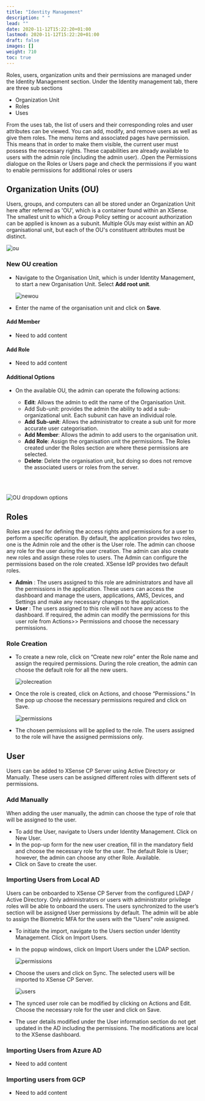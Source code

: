 ```yaml
---
title: "Identity Management"
description: " "
lead: ""
date: 2020-11-12T15:22:20+01:00
lastmod: 2020-11-12T15:22:20+01:00
draft: false
images: []
weight: 710
toc: true
---
```


Roles, users, organization units and their permissions are managed under the Identity Management section. Under the Identity management tab, there are three sub sections

- Organization Unit
- Roles
- Uses

From the uses tab, the list of users and their corresponding roles and user attributes can be viewed. You can add, modify, and remove users as well as give them roles. The menu items and associated pages have permission. This means that in order to make them visible, the current user must possess the necessary rights. These capabilities are already available to users with the admin role (including the admin user). .Open the Permissions dialogue on the Roles or Users page and check the permissions if you want to enable permissions for additional roles or users

## Organization Units (OU)

Users, groups, and computers can all be stored under an Organization Unit here after referred as 'OU', which is a container found within an XSense. The smallest unit to which a Group Policy setting or account authorization can be applied is known as a subunit. Multiple OUs may exist within an AD organisational unit, but each of the OU's constituent attributes must be distinct.

![ou](images/ou.png)

### New OU creation

* Navigate to the Organisation Unit, which is under Identity Management, to start a new Organisation Unit. Select **Add root unit**.

  ![newou](images/newou.png)

* Enter the name of the organisation unit and click on **Save**.

#### Add Member

* Need to add content

#### Add Role

* Need to add content

#### Additional Options

* On the available OU, the admin can operate the following actions:

  - **Edit**: Allows the admin to edit the name of the Organisation Unit.
  - Add Sub-unit: provides the admin the ability to add a sub-organizational unit. Each subunit can have an individual role.
  - **Add Sub-unit**: Allows the administrator to create a sub unit for more accurate user categorisation. 
  - **Add Member**: Allows the admin to add users to the organisation unit.  
  - **Add Role**: Assign the organisation unit the permissions. The Roles created under the Roles section are where these permissions are selected. 
  - **Delete**: Delete the organisation unit, but doing so does not remove the associated users or roles from the server.
<br>
<br>

  ![OU dropdown options](images/OUdropdownoptions.png)


## Roles

Roles are used for defining the access rights and permissions for a user to perform a specific operation. By default, the application provides two roles, one is the Admin role and the other is the User role. The admin can choose any role for the user during the user creation. The admin can also create new roles and assign these roles to users. The Admin can configure the permissions based on the role created. XSense IdP provides two default roles.

* **Admin** :  The users assigned to this role are administrators and have all the permissions in the application. These users can access the dashboard and manage the users, applications, AMS, Devices, and Settings and make any necessary changes to the application. 
* **User** : The users assigned to this role will not have any access to the dashboard. If required, the admin can modify the permissions for this user role from Actions>> Permissions and choose the necessary permissions.

### Role Creation

* To create a new role, click on “Create new role” enter the Role name and assign the required permissions. During the role creation, the admin can choose the default role for all the new users. 

  ![rolecreation](images/rolecreation.png)

* Once the role is created, click on Actions, and choose “Permissions.” In the pop up choose the necessary permissions required and click on Save. 

  ![permissions](images/permissions.png)

* The chosen permissions will be applied to the role. The users assigned to the role will have the assigned permissions only.

## User
Users can be added to XSense CP Server using Active Directory or Manually. These users can be assigned different roles with different sets of permissions.

### Add Manually

When adding the user manually, the admin can choose the type of role that will be assigned to the user.

* To add the User, navigate to Users under Identity Management. Click on New User.
* In the pop-up form for the new user creation, fill in the mandatory field and choose the necessary role for the user. The default Role is User; however, the admin can choose any other Role. Available.
* Click on Save to create the user.

### Importing Users from Local AD

Users can be onboarded to XSense CP Server from the configured LDAP / Active Directory. Only administrators or users with administrator privilege roles will be able to onboard the users. The users synchronized to the user’s section will be assigned User permissions by default. The admin will be able to assign the Biometric MFA for the users with the “Users” role assigned.

* To initiate the import, navigate to the Users section under Identity Management. Click on Import Users.
* In the popup windows, click on Import Users under the LDAP section. 

  ![permissions](images/permissions.png)

* Choose the users and click on Sync. The selected users will be imported to XSense CP Server.

  ![users](images/users.png)

*	The synced user role can be modified by clicking on Actions and Edit. Choose the necessary role for the user and click on Save.
* The user details modified under the User information section do not get updated in the AD including the permissions. The modifications are local to the XSense dashboard.

### Importing Users from Azure AD

* Need to add content

### Importing users from GCP

* Need to add content
